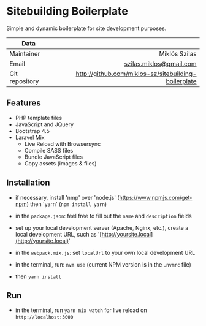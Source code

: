 # Sitebuilding Boilerplate

Simple and dynamic boilerplate for site development purposes.

| Data          |                                                          |      
|---------------|---------------------------------------------------------:|
| Maintainer    |                                            Miklós Szilas |
| Email         |[szilas.miklos@gmail.com](mailto:szilas.miklos@gmail.com) |
| Git repository|     http://github.com/miklos-sz/sitebuilding-boilerplate |

## Features

- PHP template files
- JavaScript and JQuery
- Bootstrap 4.5
- Laravel Mix
    - Live Reload with Browsersync
    -  Compile SASS files
    - Bundle JavaScript files
    - Copy assets (images & files)

## Installation
- if necessary, install 'nmp' over 'node.js' (https://www.npmjs.com/get-npm) then 'yarn' (``npm install yarn``)
- in the ``package.json``: feel free to fill out the `name` and `description` fields
- set up your local development server (Apache, Nginx, etc.), create a local development URL, such as '[http://yoursite.local](http://yoursite.local)'
  
- in the ``webpack.mix.js``: set ``localUrl`` to your own local development URL
- in the terminal, run: ``nvm use`` (current NPM version is in the ``.nvmrc`` file)
- then ``yarn install``

## Run 
- in the terminal, run ``yarn mix watch`` for live reload on ``http://localhost:3000``

